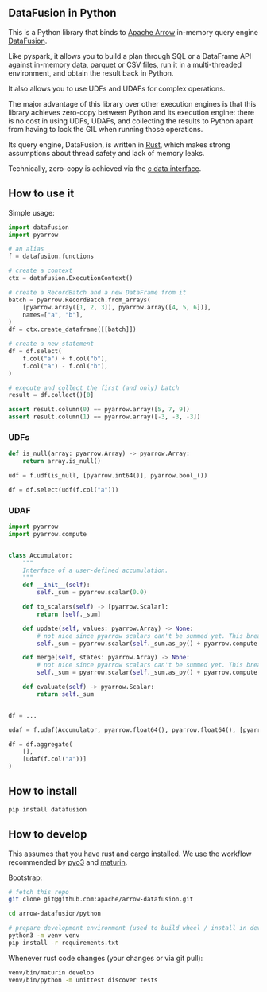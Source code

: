 <!---
  Licensed to the Apache Software Foundation (ASF) under one
  or more contributor license agreements.  See the NOTICE file
  distributed with this work for additional information
  regarding copyright ownership.  The ASF licenses this file
  to you under the Apache License, Version 2.0 (the
  "License"); you may not use this file except in compliance
  with the License.  You may obtain a copy of the License at

    http://www.apache.org/licenses/LICENSE-2.0

  Unless required by applicable law or agreed to in writing,
  software distributed under the License is distributed on an
  "AS IS" BASIS, WITHOUT WARRANTIES OR CONDITIONS OF ANY
  KIND, either express or implied.  See the License for the
  specific language governing permissions and limitations
  under the License.
-->

## DataFusion in Python

This is a Python library that binds to [Apache Arrow](https://arrow.apache.org/) in-memory query engine [DataFusion](https://github.com/apache/arrow/tree/master/rust/datafusion).

Like pyspark, it allows you to build a plan through SQL or a DataFrame API against in-memory data, parquet or CSV files, run it in a multi-threaded environment, and obtain the result back in Python.

It also allows you to use UDFs and UDAFs for complex operations.

The major advantage of this library over other execution engines is that this library achieves zero-copy between Python and its execution engine: there is no cost in using UDFs, UDAFs, and collecting the results to Python apart from having to lock the GIL when running those operations.

Its query engine, DataFusion, is written in [Rust](https://www.rust-lang.org/), which makes strong assumptions about thread safety and lack of memory leaks.

Technically, zero-copy is achieved via the [c data interface](https://arrow.apache.org/docs/format/CDataInterface.html).

## How to use it

Simple usage:

```python
import datafusion
import pyarrow

# an alias
f = datafusion.functions

# create a context
ctx = datafusion.ExecutionContext()

# create a RecordBatch and a new DataFrame from it
batch = pyarrow.RecordBatch.from_arrays(
    [pyarrow.array([1, 2, 3]), pyarrow.array([4, 5, 6])],
    names=["a", "b"],
)
df = ctx.create_dataframe([[batch]])

# create a new statement
df = df.select(
    f.col("a") + f.col("b"),
    f.col("a") - f.col("b"),
)

# execute and collect the first (and only) batch
result = df.collect()[0]

assert result.column(0) == pyarrow.array([5, 7, 9])
assert result.column(1) == pyarrow.array([-3, -3, -3])
```

### UDFs

```python
def is_null(array: pyarrow.Array) -> pyarrow.Array:
    return array.is_null()

udf = f.udf(is_null, [pyarrow.int64()], pyarrow.bool_())

df = df.select(udf(f.col("a")))
```

### UDAF

```python
import pyarrow
import pyarrow.compute


class Accumulator:
    """
    Interface of a user-defined accumulation.
    """
    def __init__(self):
        self._sum = pyarrow.scalar(0.0)

    def to_scalars(self) -> [pyarrow.Scalar]:
        return [self._sum]

    def update(self, values: pyarrow.Array) -> None:
        # not nice since pyarrow scalars can't be summed yet. This breaks on `None`
        self._sum = pyarrow.scalar(self._sum.as_py() + pyarrow.compute.sum(values).as_py())

    def merge(self, states: pyarrow.Array) -> None:
        # not nice since pyarrow scalars can't be summed yet. This breaks on `None`
        self._sum = pyarrow.scalar(self._sum.as_py() + pyarrow.compute.sum(states).as_py())

    def evaluate(self) -> pyarrow.Scalar:
        return self._sum


df = ...

udaf = f.udaf(Accumulator, pyarrow.float64(), pyarrow.float64(), [pyarrow.float64()])

df = df.aggregate(
    [],
    [udaf(f.col("a"))]
)
```

## How to install

```bash
pip install datafusion
```

## How to develop

This assumes that you have rust and cargo installed. We use the workflow recommended by [pyo3](https://github.com/PyO3/pyo3) and [maturin](https://github.com/PyO3/maturin).

Bootstrap:

```bash
# fetch this repo
git clone git@github.com:apache/arrow-datafusion.git

cd arrow-datafusion/python

# prepare development environment (used to build wheel / install in development)
python3 -m venv venv
pip install -r requirements.txt
```

Whenever rust code changes (your changes or via git pull):

```bash
venv/bin/maturin develop
venv/bin/python -m unittest discover tests
```
